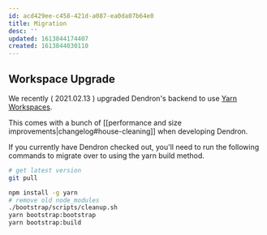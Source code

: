 ```yaml
---
id: acd429ee-c458-421d-a087-ea0da07b64e0
title: Migration
desc: ''
updated: 1613844174407
created: 1613844030110
---
```


## Workspace Upgrade

We recently ( 2021.02.13 ) upgraded Dendron's backend to use [Yarn Workspaces](https://classic.yarnpkg.com/en/docs/workspaces/). 

This comes with a bunch of [[performance and size improvements|changelog#house-cleaning]] when developing Dendron.

If you currently have Dendron checked out, you'll need to run the following commands to migrate over to using the yarn build method. 

```sh
# get latest version
git pull

npm install -g yarn
# remove old node_modules
./bootstrap/scripts/cleanup.sh
yarn bootstrap:bootstrap
yarn bootstrap:build 

```
